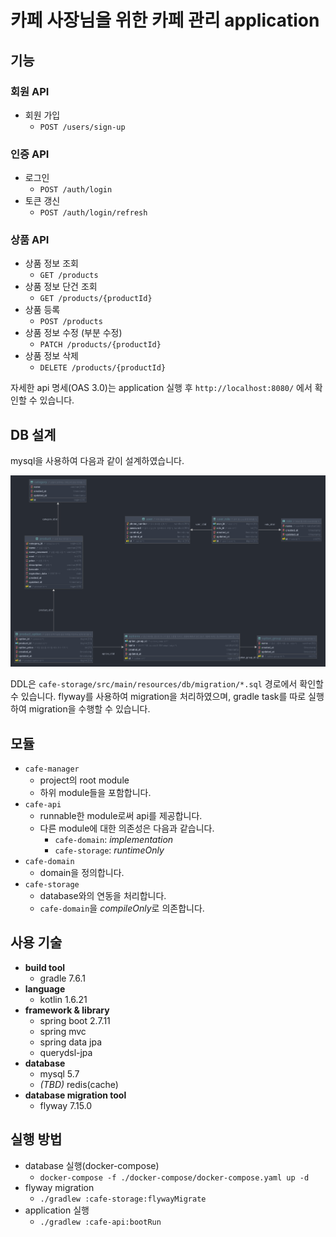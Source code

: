 # 카페 사장님을 위한 카페 관리 application

## 기능

### 회원 API

- 회원 가입
    - `POST /users/sign-up`

### 인증 API

- 로그인
    - `POST /auth/login`
- 토큰 갱신
    - `POST /auth/login/refresh`

### 상품 API

- 상품 정보 조회
    - `GET /products`
- 상품 정보 단건 조회
    - `GET /products/{productId}`
- 상품 등록
    - `POST /products`
- 상품 정보 수정 (부분 수정)
    - `PATCH /products/{productId}`
- 상품 정보 삭제
    - `DELETE /products/{productId}`

자세한 api 명세(OAS 3.0)는 application 실행 후 `http://localhost:8080/` 에서 확인할 수 있습니다.

## DB 설계

mysql을 사용하여 다음과 같이 설계하였습니다.

![erd.png](erd.png)

DDL은 `cafe-storage/src/main/resources/db/migration/*.sql` 경로에서 확인할 수 있습니다.
flyway를 사용하여 migration을 처리하였으며, gradle task를 따로 실행하여 migration을 수행할 수 있습니다.

## 모듈

- `cafe-manager`
    - project의 root module
    - 하위 module들을 포함합니다.
- `cafe-api`
    - runnable한 module로써 api를 제공합니다.
    - 다른 module에 대한 의존성은 다음과 같습니다.
        - `cafe-domain`: *implementation*
        - `cafe-storage`: *runtimeOnly*
- `cafe-domain`
    - domain을 정의합니다.
- `cafe-storage`
    - database와의 연동을 처리합니다.
    - `cafe-domain`을 *compileOnly*로 의존합니다.

## 사용 기술

- **build tool**
    - gradle 7.6.1
- **language**
    - kotlin 1.6.21
- **framework & library**
    - spring boot 2.7.11
    - spring mvc
    - spring data jpa
    - querydsl-jpa
- **database**
    - mysql 5.7
    - *(TBD)* redis(cache)
- **database migration tool**
    - flyway 7.15.0

## 실행 방법

- database 실행(docker-compose)
    - `docker-compose -f ./docker-compose/docker-compose.yaml up -d`
- flyway migration
    - `./gradlew :cafe-storage:flywayMigrate`
- application 실행
    - `./gradlew :cafe-api:bootRun`

